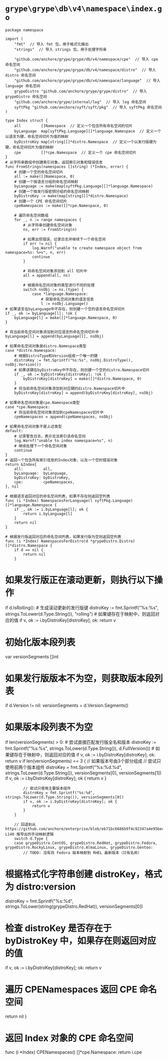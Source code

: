 # `grype\grype\db\v4\namespace\index.go`

```
package namespace

import (
	"fmt"  // 导入 fmt 包，用于格式化输出
	"strings"  // 导入 strings 包，用于处理字符串

	"github.com/anchore/grype/grype/db/v4/namespace/cpe"  // 导入 cpe 命名空间
	"github.com/anchore/grype/grype/db/v4/namespace/distro"  // 导入 distro 命名空间
	"github.com/anchore/grype/grype/db/v4/namespace/language"  // 导入 language 命名空间
	grypeDistro "github.com/anchore/grype/grype/distro"  // 导入 grypeDistro 命名空间
	"github.com/anchore/grype/internal/log"  // 导入 log 命名空间
	syftPkg "github.com/anchore/syft/syft/pkg"  // 导入 syftPkg 命名空间
)

type Index struct {
	all         []Namespace  // 定义一个包含所有命名空间的切片
	byLanguage  map[syftPkg.Language][]*language.Namespace  // 定义一个以语言为键，命名空间切片为值的映射
	byDistroKey map[string][]*distro.Namespace  // 定义一个以发行版键为键，命名空间切片为值的映射
	cpe         []*cpe.Namespace  // 定义一个 cpe 命名空间切片
}
# 从字符串数组中创建索引对象，返回索引对象和错误信息
func FromStrings(namespaces []string) (*Index, error) {
    # 创建一个空的命名空间切片
    all := make([]Namespace, 0)
    # 创建一个按语言分组的命名空间映射
    byLanguage := make(map[syftPkg.Language][]*language.Namespace)
    # 创建一个按发行版密钥分组的命名空间映射
    byDistroKey := make(map[string][]*distro.Namespace)
    # 创建一个 CPE 命名空间切片
    cpeNamespaces := make([]*cpe.Namespace, 0)

    # 遍历命名空间数组
    for _, n := range namespaces {
        # 从字符串创建命名空间对象
        ns, err := FromString(n)

        # 如果出现错误，记录日志并继续下一个命名空间
        if err != nil {
            log.Warnf("unable to create namespace object from namespace=%s: %+v", n, err)
            continue
        }

        # 将命名空间对象添加到 all 切片中
        all = append(all, ns)

        # 根据命名空间对象的类型进行不同的处理
        switch nsObj := ns.(type) {
            case *language.Namespace:
                # 获取命名空间对象的语言信息
                l := nsObj.Language()
# 如果语言在byLanguage中不存在，则创建一个空的语言命名空间切片
if _, ok := byLanguage[l]; !ok {
    byLanguage[l] = make([]*language.Namespace, 0)
}

# 将当前命名空间对象添加到对应语言的命名空间切片中
byLanguage[l] = append(byLanguage[l], nsObj)

# 如果命名空间对象是distro.Namespace类型
case *distro.Namespace:
    # 根据DistroType和Version组成一个唯一的键
    distroKey := fmt.Sprintf("%s:%s", nsObj.DistroType(), nsObj.Version())
    # 如果该键在byDistroKey中不存在，则创建一个空的distro.Namespace切片
    if _, ok := byDistroKey[distroKey]; !ok {
        byDistroKey[distroKey] = make([]*distro.Namespace, 0)
    }
    # 将当前命名空间对象添加到对应键的distro.Namespace切片中
    byDistroKey[distroKey] = append(byDistroKey[distroKey], nsObj)

# 如果命名空间对象是cpe.Namespace类型
case *cpe.Namespace:
    # 将当前命名空间对象添加到cpeNamespaces切片中
    cpeNamespaces = append(cpeNamespaces, nsObj)

# 如果命名空间对象不是上述类型
default:
    # 记录警告日志，表示无法索引该命名空间
    log.Warnf("unable to index namespace=%s", n)
    # 继续处理下一个命名空间对象
    continue
}
# 返回一个包含所有索引信息的Index对象，以及一个空的错误对象
return &Index{
    all:         all,
    byLanguage:  byLanguage,
    byDistroKey: byDistroKey,
    cpe:         cpeNamespaces,
}, nil

# 根据语言返回对应的命名空间列表，如果不存在则返回空列表
func (i *Index) NamespacesForLanguage(l syftPkg.Language) []*language.Namespace {
    if _, ok := i.byLanguage[l]; ok {
        return i.byLanguage[l]
    }
    return nil
}

# 根据发行版返回对应的命名空间列表，如果发行版为空则返回空列表
func (i *Index) NamespacesForDistro(d *grypeDistro.Distro) []*distro.Namespace {
    if d == nil {
        return nil
    }
```

# 如果发行版正在滚动更新，则执行以下操作
if d.IsRolling():
    # 生成滚动更新的发行版键
    distroKey := fmt.Sprintf("%s:%s", strings.ToLower(d.Type.String()), "rolling")
    # 如果键存在于映射中，则返回对应的值
    if v, ok := i.byDistroKey[distroKey]; ok:
        return v

# 初始化版本段列表
var versionSegments []int
# 如果发行版版本不为空，则获取版本段列表
if d.Version != nil:
    versionSegments = d.Version.Segments()

# 如果版本段列表不为空
if len(versionSegments) > 0:
    # 尝试直接匹配发行版全名和版本
    distroKey := fmt.Sprintf("%s:%s", strings.ToLower(d.Type.String()), d.FullVersion())
    # 如果键存在于映射中，则返回对应的值
    if v, ok := i.byDistroKey[distroKey]; ok:
        return v
		if len(versionSegments) == 3 {
			// 如果版本号由3个部分组成
			// 尝试只使用前两个版本组件
			distroKey = fmt.Sprintf("%s:%d.%d", strings.ToLower(d.Type.String()), versionSegments[0], versionSegments[1])
			if v, ok := i.byDistroKey[distroKey]; ok {
				return v
			}

			// 尝试只使用主要版本组件
			distroKey = fmt.Sprintf("%s:%d", strings.ToLower(d.Type.String()), versionSegments[0])
			if v, ok := i.byDistroKey[distroKey]; ok {
				return v
			}
		}

		// 回退到从 https://github.com/anchore/enterprise/blob/eb71bc6686b9f4c92347a4e95bec828cee879197/anchore_engine/services/policy_engine/__init__.py#L127-L140 推导出的手动映射逻辑
		switch d.Type {
		case grypeDistro.CentOS, grypeDistro.RedHat, grypeDistro.Fedora, grypeDistro.RockyLinux, grypeDistro.AlmaLinux, grypeDistro.Gentoo:
			// TODO: 没有将 Fedora 版本映射到 RHEL 最新版本（只有名称）
# 根据格式化字符串创建 distroKey，格式为 distro:version
distroKey = fmt.Sprintf("%s:%d", strings.ToLower(string(grypeDistro.RedHat)), versionSegments[0])
# 检查 distroKey 是否存在于 byDistroKey 中，如果存在则返回对应的值
if v, ok := i.byDistroKey[distroKey]; ok:
    return v
# 遍历 CPENamespaces 返回 CPE 命名空间
return nil
}

# 返回 Index 对象的 CPE 命名空间
func (i *Index) CPENamespaces() []*cpe.Namespace:
    return i.cpe
```